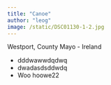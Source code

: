 ```yaml
---
title: "Canoe"
author: "leog"
image: /static/DSC01130-1-2.jpg
---
```


Westport, County Mayo - Ireland

- dddwawwdqdwq
- dwadasdsddwdq
- Woo hoowe22
